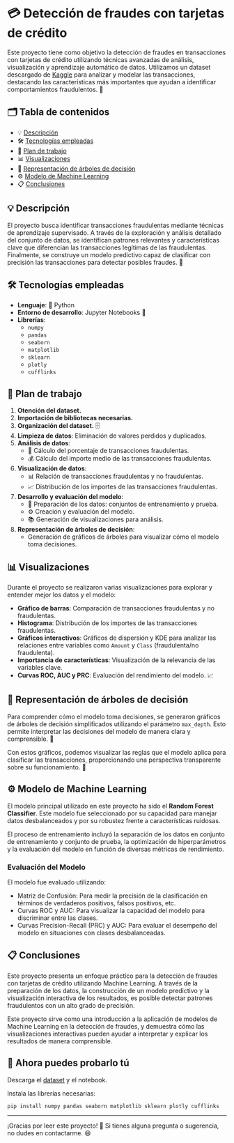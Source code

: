 # 💳 Detección de fraudes con tarjetas de crédito

Este proyecto tiene como objetivo la detección de fraudes en transacciones con tarjetas de crédito utilizando técnicas avanzadas de análisis, 
visualización y aprendizaje automático de datos. Utilizamos un dataset descargado de [Kaggle](https://www.kaggle.com/) para analizar y modelar 
las transacciones, destacando las características más importantes que ayudan a identificar comportamientos fraudulentos. 🚀

## 🗂️ Tabla de contenidos

- 💡 [Descripción](#descripción)
- 🛠️ [Tecnologías empleadas](#tecnologías-empleadas)
- 📝 [Plan de trabajo](#plan-de-trabajo)
- 📊 [Visualizaciones](#visualizaciones)
- 🌳 [Representación de árboles de decisión](#representación-de-árboles-de-decisión)
- ⚙️ [Modelo de Machine Learning](#modelo-de-machine-learning)
- 📋 [Conclusiones](#conclusiones)

## 💡 Descripción

El proyecto busca identificar transacciones fraudulentas mediante técnicas de aprendizaje supervisado. A través de la exploración y análisis 
detallado del conjunto de datos, se identifican patrones relevantes y características clave que diferencian las transacciones legítimas de las 
fraudulentas. Finalmente, se construye un modelo predictivo capaz de clasificar con precisión las transacciones para detectar posibles fraudes. 🧐

## 🛠️ Tecnologías empleadas

- **Lenguaje**: 🐍 Python
- **Entorno de desarrollo**: Jupyter Notebooks 📒
- **Librerías**:
  - `numpy`
  - `pandas`
  - `seaborn`
  - `matplotlib`
  - `sklearn`
  - `plotly`
  - `cufflinks`

## 📝 Plan de trabajo

1. **Otención del dataset.**
2. **Importación de bibliotecas necesarias.**
3. **Organización del dataset.** 🗄️
4. **Limpieza de datos**: Eliminación de valores perdidos y duplicados.
5. **Análisis de datos**:
   - 🔢 Cálculo del porcentaje de transacciones fraudulentas.
   - 💰 Cálculo del importe medio de las transacciones fraudulentas.
6. **Visualización de datos**:
   - 📊 Relación de transacciones fraudulentas y no fraudulentas.
   - 📈 Distribución de los importes de las transacciones fraudulentas.
7. **Desarrollo y evaluación del modelo**:
   - 📂 Preparación de los datos: conjuntos de entrenamiento y prueba.
   - ⚙️ Creación y evaluación del modelo.
   - 📚 Generación de visualizaciones para análisis.
8. **Representación de árboles de decisión**: 
   - Generación de gráficos de árboles para visualizar cómo el modelo toma decisiones.

## 📊 Visualizaciones

Durante el proyecto se realizaron varias visualizaciones para explorar y entender mejor los datos y el modelo:

- **Gráfico de barras**: Comparación de transacciones fraudulentas y no fraudulentas.
- **Histograma**: Distribución de los importes de las transacciones fraudulentas.
- **Gráficos interactivos**: Gráficos de dispersión y KDE para analizar las relaciones entre variables como `Amount` y `Class` (fraudulenta/no fraudulenta).
- **Importancia de características**: Visualización de la relevancia de las variables clave.
- **Curvas ROC, AUC y PRC**: Evaluación del rendimiento del modelo. 📈

## 🌳 Representación de árboles de decisión

Para comprender cómo el modelo toma decisiones, se generaron gráficos de árboles de decisión simplificados utilizando el parámetro `max_depth`. 
Esto permite interpretar las decisiones del modelo de manera clara y comprensible. 🎯

Con estos gráficos, podemos visualizar las reglas que el modelo aplica para clasificar las transacciones, proporcionando una perspectiva transparente 
sobre su funcionamiento. 🧠

## ⚙️ Modelo de Machine Learning

El modelo principal utilizado en este proyecto ha sido el **Random Forest Classifier**. Este modelo fue seleccionado por su capacidad para manejar datos 
desbalanceados y por su robustez frente a características ruidosas.

El proceso de entrenamiento incluyó la separación de los datos en conjunto de entrenamiento y conjunto de prueba, la optimización de hiperparámetros 
y la evaluación del modelo en función de diversas métricas de rendimiento.

### Evaluación del Modelo

El modelo fue evaluado utilizando:

* Matriz de Confusión: Para medir la precisión de la clasificación en términos de verdaderos positivos, falsos positivos, etc.
* Curvas ROC y AUC: Para visualizar la capacidad del modelo para discriminar entre las clases.
* Curvas Precision-Recall (PRC) y AUC: Para evaluar el desempeño del modelo en situaciones con clases desbalanceadas.

## 📋 Conclusiones

Este proyecto presenta un enfoque práctico para la detección de fraudes con tarjetas de crédito utilizando Machine Learning. A través de la preparación 
de los datos, la construcción de un modelo predictivo y la visualización interactiva de los resultados, es posible detectar patrones fraudulentos con un 
alto grado de precisión.

Este proyecto sirve como una introducción a la aplicación de modelos de Machine Learning en la detección de fraudes, y demuestra cómo las visualizaciones 
interactivas pueden ayudar a interpretar y explicar los resultados de manera comprensible.

## 🫵 Ahora puedes probarlo tú

Descarga el [dataset](https://www.kaggle.com/datasets/mlg-ulb/creditcardfraud) y el notebook.

Instala las librerías necesarias:
```python
pip install numpy pandas seaborn matplotlib sklearn plotly cufflinks
```

- - - 

¡Gracias por leer este proyecto! 🚀 Si tienes alguna pregunta o sugerencia, no dudes en contactarme. 😄
